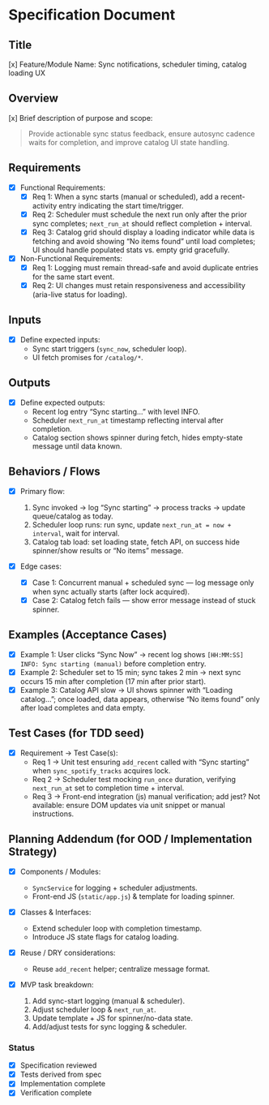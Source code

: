# Specification Document

## Title
[x] Feature/Module Name: Sync notifications, scheduler timing, catalog loading UX

## Overview
[x] Brief description of purpose and scope:  
> Provide actionable sync status feedback, ensure autosync cadence waits for completion, and improve catalog UI state handling.  

## Requirements
- [x] Functional Requirements:  
  - [x] Req 1: When a sync starts (manual or scheduled), add a recent-activity entry indicating the start time/trigger.  
  - [x] Req 2: Scheduler must schedule the next run only after the prior sync completes; `next_run_at` should reflect completion + interval.  
  - [x] Req 3: Catalog grid should display a loading indicator while data is fetching and avoid showing “No items found” until load completes; UI should handle populated stats vs. empty grid gracefully.  

- [x] Non-Functional Requirements:  
  - [x] Req 1: Logging must remain thread-safe and avoid duplicate entries for the same start event.  
  - [x] Req 2: UI changes must retain responsiveness and accessibility (aria-live status for loading).  

## Inputs
- [x] Define expected inputs:  
  - Sync start triggers (`sync_now`, scheduler loop).  
  - UI fetch promises for `/catalog/*`.  

## Outputs
- [x] Define expected outputs:  
  - Recent log entry “Sync starting…” with level INFO.  
  - Scheduler `next_run_at` timestamp reflecting interval after completion.  
  - Catalog section shows spinner during fetch, hides empty-state message until data known.  

## Behaviors / Flows
- [x] Primary flow:  
  1. Sync invoked → log “Sync starting” → process tracks → update queue/catalog as today.  
  2. Scheduler loop runs: run sync, update `next_run_at = now + interval`, wait for interval.  
  3. Catalog tab load: set loading state, fetch API, on success hide spinner/show results or “No items” message.  

- [x] Edge cases:  
  - [x] Case 1: Concurrent manual + scheduled sync — log message only when sync actually starts (after lock acquired).  
  - [x] Case 2: Catalog fetch fails — show error message instead of stuck spinner.  

## Examples (Acceptance Cases)
- [x] Example 1: User clicks “Sync Now” → recent log shows `[HH:MM:SS] INFO: Sync starting (manual)` before completion entry.  
- [x] Example 2: Scheduler set to 15 min; sync takes 2 min → next sync occurs 15 min after completion (17 min after prior start).  
- [x] Example 3: Catalog API slow → UI shows spinner with “Loading catalog…”; once loaded, data appears, otherwise “No items found” only after load completes and data empty.  

## Test Cases (for TDD seed)
- [x] Requirement → Test Case(s):  
  - Req 1 → Unit test ensuring `add_recent` called with “Sync starting” when `sync_spotify_tracks` acquires lock.  
  - Req 2 → Scheduler test mocking `run_once` duration, verifying `next_run_at` set to completion time + interval.  
  - Req 3 → Front-end integration (js) manual verification; add jest? Not available: ensure DOM updates via unit snippet or manual instructions.  

## Planning Addendum (for OOD / Implementation Strategy)
- [x] Components / Modules:  
  - `SyncService` for logging + scheduler adjustments.  
  - Front-end JS (`static/app.js`) & template for loading spinner.  

- [x] Classes & Interfaces:  
  - Extend scheduler loop with completion timestamp.  
  - Introduce JS state flags for catalog loading.  

- [x] Reuse / DRY considerations:  
  - Reuse `add_recent` helper; centralize message format.  

- [x] MVP task breakdown:  
  1. Add sync-start logging (manual & scheduler).  
  2. Adjust scheduler loop & `next_run_at`.  
  3. Update template + JS for spinner/no-data state.  
  4. Add/adjust tests for sync logging & scheduler.  

### Status
- [x] Specification reviewed  
- [x] Tests derived from spec  
- [x] Implementation complete  
- [x] Verification complete  
